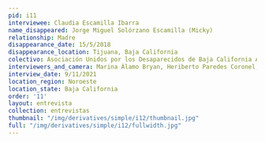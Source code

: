```yaml
---
pid: i11
interviewee: Claudia Escamilla Ibarra
name_disappeared: Jorge Miguel Solórzano Escamilla (Micky)
relationship: Madre
disappearance_date: 15/5/2018
disappearance_location: Tijuana, Baja California
colectivo: Asociación Unidos por los Desaparecidos de Baja California A.C.
interviewers_and_camera: Marina Álamo Bryan, Heriberto Paredes Coronel, Rodrigo Caballero
interview_date: 9/11/2021
location_region: Noroeste
location_state: Baja California
order: '11'
layout: entrevista
collection: entrevistas
thumbnail: "/img/derivatives/simple/i12/thumbnail.jpg"
full: "/img/derivatives/simple/i12/fullwidth.jpg"
---
```

